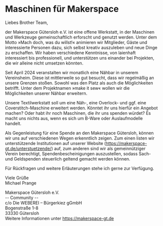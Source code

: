 # Maschinen für Makerspace

Liebes Brother Team,

der Makerspace Gütersloh e.V. ist eine offene Werkstatt, in der Maschinen und Werkzeuge gemeinschaftlich erforscht und genutzt werden. Unter dem Motto »Mach doch, was du willst!« animieren wir Mitglieder, Gäste und interessierte Personen dazu, sich selbst kreativ auszuleben und neue Dinge zu erschaffen. Wir haben verschiedene Kenntnisse, von laienhaft interessiert bis professionell, und unterstützen uns einander bei Projekten, die wir alleine nicht umsetzen könnten.

Seit April 2024 veranstalten wir monatlich eine Nähbar in unserem Vereinsheim. Diese ist mittlerweile so gut besucht, dass wir regelmäßig an unsere Grenzen stoßen. Sowohl was den Platz als auch die Möglichkeiten betrifft. Unter dem Projektnamen »make it sew« wollen wir die Möglichkeiten unserer Nähbar erweitern.

Unsere Textilwerkstatt soll um eine Näh-, eine Overlock- und ggf. eine Coverstitch-Maschine erweitert werden. Könntet ihr uns hierfür ein Angebot machen? Oder habt ihr noch Maschinen, die ihr uns spenden würdet? Es macht uns nichts aus, wenn es sich um B-Ware oder Auslaufmodelle handelt.

Als Gegenleistung für eine Spende an den Makerspace Gütersloh, können wir uns auf verschiedenen Wegen erkenntlich zeigen.
Zum einen listen wir unterstützende Institutionen auf unserer Website (https://makerspace-gt.de/unterstuetzende/) auf, zum anderen sind wir als gemeinnütziger Verein berechtigt, Spendenbescheinigungen auszustellen, sodass Sach- und Geldspenden steuerlich geltend gemacht werden können.

Für Rückfragen und weitere Erläuterungen stehe ich gerne zur Verfügung.

Viele Grüße  
Michael Prange

Makerspace Gütersloh e.V.  
-- Community --  
c/o Die WEBEREI – Bürgerkiez gGmbH  
Bogenstraße 1-8  
33330 Gütersloh  
Weitere Informationen unter https://makerspace-gt.de
